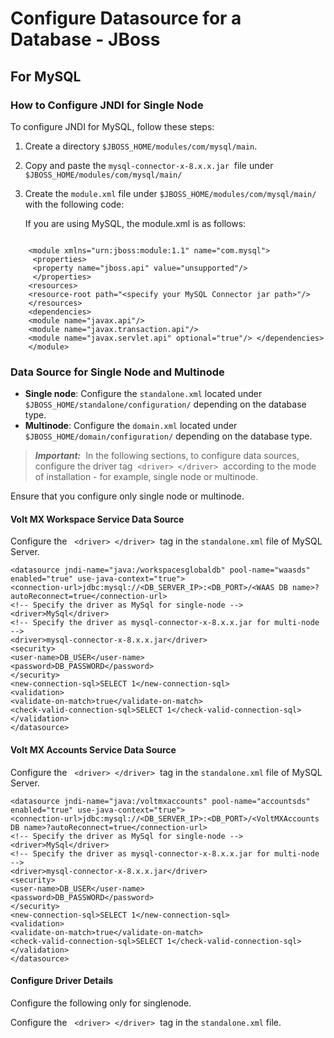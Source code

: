                             

Configure Datasource for a Database - JBoss
===========================================

For MySQL
---------

### How to Configure JNDI for Single Node

To configure JNDI for MySQL, follow these steps:

1.  Create a directory `$JBOSS_HOME/modules/com/mysql/main`.
2.  Copy and paste the `mysql-connector-x-8.x.x.jar`  file under `$JBOSS_HOME/modules/com/mysql/main/`
3.  Create the `module.xml` file under `$JBOSS_HOME/modules/com/mysql/main/` with the following code:
    
    If you are using MySQL, the module.xml is as follows:
    
```

    <module xmlns="urn:jboss:module:1.1" name="com.mysql">  
     <properties>  
     <property name="jboss.api" value="unsupported"/>      </properties>  
    <resources>  
    <resource-root path="<specify your MySQL Connector jar path>"/>  
    </resources>  
    <dependencies>  
    <module name="javax.api"/>  
    <module name="javax.transaction.api"/>  
    <module name="javax.servlet.api" optional="true"/> </dependencies>  
    </module>
```

### Data Source for Single Node and Multinode

*   **Single node**: Configure the `standalone.xml` located under `$JBOSS_HOME/standalone/configuration/` depending on the database type.
*   **Multinode**: Configure the `domain.xml` located under `$JBOSS_HOME/domain/configuration/` depending on the database type.

> **_Important:_**  In the following sections, to configure data sources, configure the driver tag  `<driver> </driver>`  according to the mode of installation - for example, single node or multinode.  
  
Ensure that you configure only single node or multinode.

#### Volt MX Workspace Service Data Source

Configure the   `<driver> </driver>`  tag in the `standalone.xml` file of MySQL Server.

```
<datasource jndi-name="java:/workspacesglobaldb" pool-name="waasds" enabled="true" use-java-context="true">  
<connection-url>jdbc:mysql://<DB_SERVER_IP>:<DB_PORT>/<WAAS DB name>?autoReconnect=true</connection-url>  
<!-- Specify the driver as MySql for single-node -->  
<driver>MySql</driver>  
<!-- Specify the driver as mysql-connector-x-8.x.x.jar for multi-node -->  
<driver>mysql-connector-x-8.x.x.jar</driver>  
<security>  
<user-name>DB_USER</user-name>  
<password>DB_PASSWORD</password>  
</security>  
<new-connection-sql>SELECT 1</new-connection-sql>  
<validation>  
<validate-on-match>true</validate-on-match>  
<check-valid-connection-sql>SELECT 1</check-valid-connection-sql>  
</validation>  
</datasource>
```

#### Volt MX Accounts Service Data Source

Configure the   `<driver> </driver>`  tag in the `standalone.xml` file of MySQL Server.

```
<datasource jndi-name="java:/voltmxaccounts" pool-name="accountsds" enabled="true" use-java-context="true">  
<connection-url>jdbc:mysql://<DB_SERVER_IP>:<DB_PORT>/<VoltMXAccounts DB name>?autoReconnect=true</connection-url>  
<!-- Specify the driver as MySql for single-node -->  
<driver>MySql</driver>  
<!-- Specify the driver as mysql-connector-x-8.x.x.jar for multi-node -->  
<driver>mysql-connector-x-8.x.x.jar</driver>  
<security>  
<user-name>DB_USER</user-name>  
<password>DB_PASSWORD</password>  
</security>  
<new-connection-sql>SELECT 1</new-connection-sql>  
<validation>  
<validate-on-match>true</validate-on-match>  
<check-valid-connection-sql>SELECT 1</check-valid-connection-sql>  
</validation>  
</datasource>
```

#### Configure Driver Details

Configure the following only for singlenode.

Configure the   `<driver> </driver>`  tag in the `standalone.xml` file.

<!--The following configured details are for MySQL-->  
<drivers>  
<driver name="MySql" module="com.mysql"/>  
</drivers>
